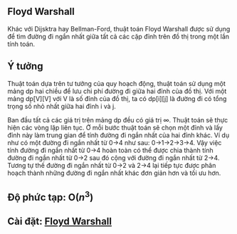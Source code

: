 ## Floyd Warshall
Khác với Dijsktra hay Bellman-Ford, thuật toán Floyd Warshall được sử dụng để tìm đường đi ngắn nhất giữa tất cả các cặp đỉnh trên đồ thị trong một lần tính toán.

## Ý tưởng
Thuật toán dựa trên tư tưởng của quy hoạch động, thuật toán sử dụng một mảng dp hai chiều để lưu chi phí đường đi giữa hai đỉnh của đồ thị. Với một mảng dp[V][V] với V là số đỉnh của đồ thị, ta có dp[i][j] là đường đi có tổng trọng số nhỏ nhất giữa hai đỉnh i và j.

Ban đầu tất cả các giá trị trên mảng dp đều có giá trị ∞. Thuật toán sẽ thực hiện các vòng lặp liên tục. Ở mỗi bước thuật toán sẽ chọn một đỉnh và lấy đỉnh này làm trung gian để tính đường đi ngắn nhất của hai đỉnh khác. Ví dụ như có một đường đi ngắn nhất từ 0→4 như sau: 0→1→2→3→4. Vậy việc tính đường đi ngắn nhất từ 0→4 hoàn toàn có thể được chia thành tính đường đi ngắn nhất từ 0→2 sau đó cộng với đường đi ngắn nhất từ 2→4. Tương tự thế đường đi ngắn nhất từ 0→2 và 2→4 lại tiếp tực được phân hoạch thành những đường đi ngắn nhất khác đơn giản hơn và tối ưu hơn.


## Độ phức tạp: O($n^3$)

## Cài đặt: [Floyd Warshall](src/FloydWarshall.cpp)
